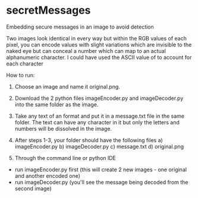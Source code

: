 secretMessages
==============

Embedding secure messages in an image to avoid detection

Two images look identical in every way but within the RGB values of each pixel, you can encode values with slight variations which are invisible to the naked eye but can conceal a number which can map to an actual alphanumeric character.
I could have used the ASCII value of to account for each character

How to run:

1. Choose an image and name it original.png.

2. Download the 2 python files imageEncoder.py and imageDecoder.py into the same folder as the image.

3. Take any text of an format and put it in a message.txt file in the same folder. The text can have any character in it but only the letters and numbers will be dissolved in the image.

4. After steps 1-3, your folder should have the following files
a) imageEncoder.py
b) imageDecoder.py
c) message.txt
d) original.png

5. Through the command line or python IDE
- run imageEncoder.py first (this will create 2 new images - one original and another encoded one)
- run imageDecoder.py (you'll see the message being decoded from the second image)
